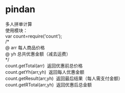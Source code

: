 # pindan
多人拼单计算<br>
使用模块：<br>
var count=require('count');<br>
/*<br>
@ arr 每人商品价格<br>
@ yh 总共优惠金额（减去运费）<br>
*/<br>
count.getTotal(arr) &nbsp;返回优惠前总价格<br>
count.getYh(arr,yh) &nbsp;返回每人优惠金额<br>
count.getResult(arr,yh) &nbsp;返回最后结果（每人需支付金额）<br>
count.getRTotal(arr,yh) &nbsp;返回优惠后总金额<br>
